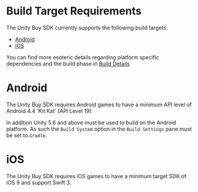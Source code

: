 # Build Target Requirements

The Unity Buy SDK currently supports the following build targets:

* [Android](#Android)
* [iOS](#ios)

You can find more esoteric details regarding platform specific dependencies and the build phase in [Build Details](BUILDDETAILS.md)

# Android

The Unity Buy SDK requires Android games to have a minimum API level of Android 4.4 'Kit Kat' (API Level 19)

In addition Unity 5.6 and above must be used to build on the Android platform. As such the `Build System` option in the `Build Settings` pane must be set to `Gradle`.


# iOS

The Unity Buy SDK requires iOS games to have a minimum target SDK of iOS 9 and support Swift 3.

